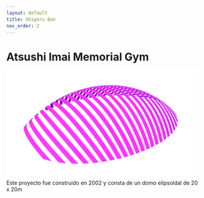 ```yaml
---
layout: default
title: Shigeru Ban
nav_order: 2
---
```


# Atsushi Imai Memorial Gym
![Atsushi Imai](../img/shigeru1.jpg)
Este proyecto fue construido en 2002 y consta de un domo elipsoidal de 20 x 20m 


